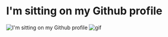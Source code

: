 # I'm sitting on my Github profile
![I'm sitting on my Github profile](https://i.imgur.com/Ngo7g9n.jpg)
![gif](https://66.media.tumblr.com/9928d0e510741aed0863efeca4fce19b/tumblr_ndsqgsv7331tk1vn4o1_400.gifv)
